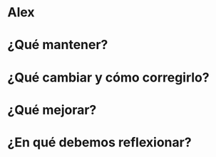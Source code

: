 # Alex

# ¿Qué mantener?

# ¿Qué cambiar y cómo corregirlo?

# ¿Qué mejorar?

# ¿En qué debemos reflexionar?